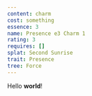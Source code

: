 ```yaml
---
content: charm
cost: something
essence: 3
name: Presence e3 Charm 1
rating: 3
requires: []
splat: Second Sunrise
trait: Presence
tree: Force
---
```


Hello **world**!
